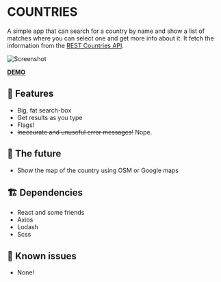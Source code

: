 # COUNTRIES

A simple app that can search for a country by name and show
a list of matches where you can select one and get more info
about it. It fetch the information from the [REST Countries API](https://restcountries.eu).

![Screenshot](https://i.imgur.com/aZJuKBz.png "Countries screenshot")

[**DEMO**](https://reactcountries.surge.sh/)

## 🍑 Features

- Big, fat search-box
- Get results as you type
- Flags!
- ~~Inaccurate and unuseful error messages!~~ Nope.

## 🚀 The future

- Show the map of the country using OSM or Google maps

## 🏗 Dependencies

- React and some friends
- Axios
- Lodash
- Scss

## 👻 Known issues

- None!
